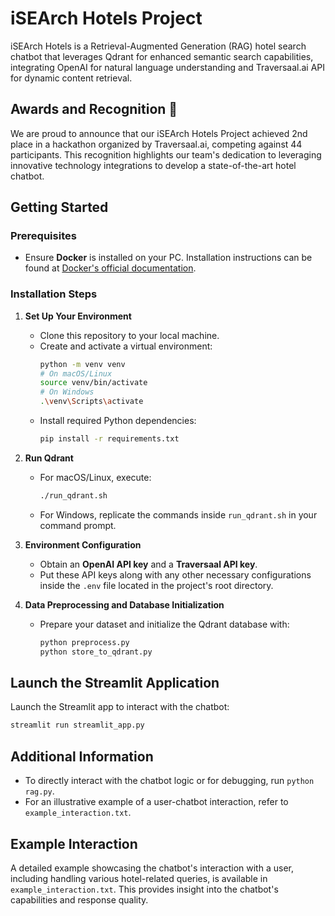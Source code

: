 # iSEArch Hotels Project

iSEArch Hotels is a Retrieval-Augmented Generation (RAG) hotel search chatbot that leverages Qdrant for enhanced semantic search capabilities, integrating OpenAI for natural language understanding and Traversaal.ai API for dynamic content retrieval.

## Awards and Recognition 🏅

We are proud to announce that our iSEArch Hotels Project achieved 2nd place in a hackathon organized by Traversaal.ai, competing against 44 participants. This recognition highlights our team's dedication to leveraging innovative technology integrations to develop a state-of-the-art hotel chatbot.

## Getting Started

### Prerequisites
- Ensure **Docker** is installed on your PC. Installation instructions can be found at [Docker's official documentation](https://docs.docker.com/engine/install/).

### Installation Steps

1. **Set Up Your Environment**
   - Clone this repository to your local machine.
   - Create and activate a virtual environment:
     ```bash
     python -m venv venv
     # On macOS/Linux
     source venv/bin/activate
     # On Windows
     .\venv\Scripts\activate
     ```
   - Install required Python dependencies:
     ```bash
     pip install -r requirements.txt
     ```

2. **Run Qdrant**
   - For macOS/Linux, execute:
     ```bash
     ./run_qdrant.sh
     ```
   - For Windows, replicate the commands inside `run_qdrant.sh` in your command prompt.

3. **Environment Configuration**
   - Obtain an **OpenAI API key** and a **Traversaal API key**.
   - Put these API keys along with any other necessary configurations inside the `.env` file located in the project's root directory.

4. **Data Preprocessing and Database Initialization**
   - Prepare your dataset and initialize the Qdrant database with:
     ```bash
     python preprocess.py
     python store_to_qdrant.py
     ```

## Launch the Streamlit Application
Launch the Streamlit app to interact with the chatbot:
```bash
streamlit run streamlit_app.py
```

## Additional Information
 - To directly interact with the chatbot logic or for debugging, run `python rag.py`.
 - For an illustrative example of a user-chatbot interaction, refer to `example_interaction.txt`.


## Example Interaction

A detailed example showcasing the chatbot's interaction with a user, including handling various hotel-related queries, is available in `example_interaction.txt`. This provides insight into the chatbot's capabilities and response quality.
